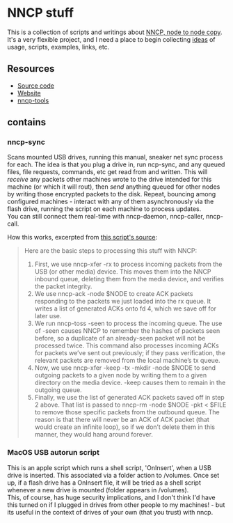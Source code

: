 # NNCP stuff
This is a collection of scripts and writings about [NNCP, node to node copy](https://nncp.mirrors.quux.org/).
It's a very flexible project, and I need a place to begin collecting [ideas](ideas.md) of usage, scripts, examples, links, etc.

## Resources
* [Source code](https://git.cypherpunks.ru/nncp.git) 
* [Website](http://www.nncpgo.org/)
* [nncp-tools](https://github.com/jgoerzen/nncp-tools)

## contains
### nncp-sync
Scans mounted USB drives, running this manual, sneaker net sync process for each. The idea is that you plug a drive in, run ncp-sync, and any queued files, file requests, commands, etc get read from and written. This will *receive* any packets other machines wrote to the drive intended for this machine (or which it will rout), then *send* anything queued for other nodes by writing those encrypted packets to the disk. Repeat, bouncing among configured machines - interact with any of them asynchronously via the flash drive, running the script on each machine to process updates.  
You can still connect them real-time with nncp-daemon, nncp-caller, nncp-call.  

How this works, excerpted from [this script's source](https://www.complete.org/dead-usb-drives-are-fine-building-a-reliable-sneakernet/):

>Here are the basic steps to processing this stuff with NNCP:
>1. First, we use nncp-xfer -rx to process incoming packets from the USB (or other media) device. This moves them into the NNCP inbound queue, deleting them from the media device, and verifies the packet integrity.
>2. We use nncp-ack -node $NODE to create ACK packets responding to the packets we just loaded into the rx queue. It writes a list of generated ACKs onto fd 4, which we save off for later use.
>3. We run nncp-toss -seen to process the incoming queue. The use of -seen causes NNCP to remember the hashes of packets seen before, so a duplicate of an already-seen packet will not be processed twice. This command also processes incoming ACKs for packets we’ve sent out previously; if they pass verification, the relevant packets are removed from the local machine’s tx queue.
>4. Now, we use nncp-xfer -keep -tx -mkdir -node $NODE to send outgoing packets to a given node by writing them to a given directory on the media device. -keep causes them to remain in the outgoing queue.
>5. Finally, we use the list of generated ACK packets saved off in step 2 above. That list is passed to nncp-rm -node $NODE -pkt < $FILE to remove those specific packets from the outbound queue. The reason is that there will never be an ACK of ACK packet (that would create an infinite loop), so if we don’t delete them in this manner, they would hang around forever.

### MacOS USB autorun script
This is an apple script which runs a shell script, 'OnInsert', when a USB drive is inserted. This associated via a folder action to /volumes.
Once set up, if a flash drive has a OnInsert file, it will be tried as a shell script whenever a new drive is mounted (folder appears in /volumes).  
This, of course, has huge security implications, and I don't think I'd have this turned on if I plugged in drives from other people to my machines! - but its useful in the context of drives of your own (that you trust) with nncp.

